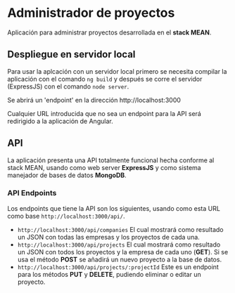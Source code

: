 # Administrador de proyectos

Aplicación para administrar proyectos desarrollada en el **stack MEAN**.

## Despliegue en servidor local

Para usar la aplcación con un servidor local primero se necesita compilar la aplicación con el comando `ng build` y después
se corre el servidor (ExpressJS) con el comando `node server`.

Se abrirá un 'endpoint' en la dirección http://localhost:3000

Cualquier URL introducida que no sea un endpoint para la API será redirigido a la aplicación de Angular.

## API

La aplicación presenta una API totalmente funcional hecha conforme al stack MEAN, usando como web server **ExpressJS** y como
sistema manejador de bases de datos **MongoDB**.

### API Endpoints


Los endpoints que tiene la API son los siguientes, usando como esta URL como base `http://localhost:3000/api/`.

- `http://localhost:3000/api/companies` El cual mostrará como resultado un JSON con todas las empresas y los proyectos de cada una.
- `http://localhost:3000/api/projects` El cual mostrará como resultado un JSON con todos los proyectos y la empresa de cada uno (**GET**). 
Si se usa el método **POST** se añadirá un nuevo proyecto a la base de datos.
- `http://localhost:3000/api/projects/:projectId` Este es un endpoint para los métodos **PUT** y **DELETE**, pudiendo eliminar o editar un proyecto.
